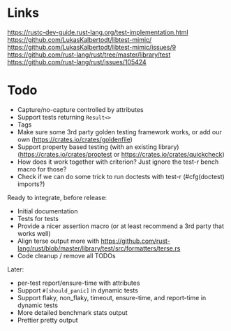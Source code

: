 # Links
https://rustc-dev-guide.rust-lang.org/test-implementation.html
https://github.com/LukasKalbertodt/libtest-mimic/
https://github.com/LukasKalbertodt/libtest-mimic/issues/9
https://github.com/rust-lang/rust/tree/master/library/test
https://github.com/rust-lang/rust/issues/105424

# Todo
- Capture/no-capture controlled by attributes
- Support tests returning `Result<>` 
- Tags
- Make sure some 3rd party golden testing framework works, or add our own (https://crates.io/crates/goldenfile)
- Support property based testing (with an existing library) (https://crates.io/crates/proptest or https://crates.io/crates/quickcheck)
- How does it work together with criterion? Just ignore the test-r bench macro for those?
- Check if we can do some trick to run doctests with test-r (#cfg(doctest) imports?)

Ready to integrate, before release:
- Initial documentation
- Tests for tests
- Provide a nicer assertion macro (or at least recommend a 3rd party that works well)
- Align terse output more with https://github.com/rust-lang/rust/blob/master/library/test/src/formatters/terse.rs
- Code cleanup / remove all TODOs

Later:
- per-test report/ensure-time with attributes
- Support `#[should_panic]` in dynamic tests
- Support flaky, non_flaky, timeout, ensure-time, and report-time in dynamic tests
- More detailed benchmark stats output 
- Prettier pretty output
